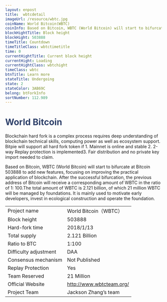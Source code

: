 ```yaml
---
layout: enpost
title:  wbtcdetail
imageUrl: /resource/wbtc.jpg
coinName: World Bitcoin(WBTC)
coinInfo: Based on Bitcoin, WBTC (World Bitcoin) will start to bifurcate at Bitcoin 503888 to add new features, focusing on improving the practical application of blockchain.
blockHightTitle: Block height
blockHight: 503888
timeTitle: Countdown
timeTitleClass: wbtctimetitle
time: 0
currentHightTitle: Current block height
currentHight: Loading
currentHightClass: wbtchight
timeClass: wbtc
btnTitle: Learn more
stateTitle: Undergoing
state: 2
stateColor: 3AB69C
belong: btForkInfo
sortNumber: 112.989
---
```

<h1 style="color: #2F416A">World Bitcoin</h1>
<p class="summarytxt">Blockchain hard fork is a complex process requires deep understanding of blockchain technical skills, computing power as well as ecosystem support. Bitpie will support all hard fork token if 1. Mainnet is online and stable 2. 2-way Replay protection is implemented3. Fair distribution and no private key import needed to claim.
</p>
<p>Based on Bitcoin, WBTC (World Bitcoin) will start to bifurcate at Bitcoin 503888 to add new features, focusing on improving the practical application of blockchain. After the successful bifurcation, the previous address of Bitcoin will receive a corresponding amount of WBTC in the ratio of 1: 100.The total amount of WBTC is 2.121 billion, of which 21 million WBTC will be managed by foundations. It is mainly used to motivate early developers, invest in ecological construction and operate the foundation.
</p>
<table class="center">
  <tbody>
    <tr>
        <td class="tablehalf">Project name</td>
        <td class="tablehalf">World Bitcoin（WBTC）</td>
    </tr>
    <tr>
        <td>Block height</td>
        <td>503888</td>
    </tr>
    <tr>
        <td>Hard-fork time</td>
        <td>2018/1/13</td>
    </tr>
    <tr>
        <td>Total supply</td>
        <td>2.121 Billion</td>
    </tr>
    <tr>
        <td>Ratio to BTC</td>
        <td>1:100</td>
    </tr>
    <tr>
        <td>Difficulty adjustment</td>
        <td>DAA</td>
    </tr>
    <tr>
        <td>Consensus mechanism</td>
        <td>Not Published</td>
    </tr>
    <tr>
        <td>Replay Protection</td>
        <td>Yes</td>
    </tr>
    <tr>
        <td>Team Reserved</td>
        <td>21 Million</td>
    </tr>
    <tr>
        <td>Official Website</td>
        <td><a href="http://www.wbtcteam.org/" target="_blank">http://www.wbtcteam.org/</a></td>
    </tr>
    <tr>
        <td>Project Team</td>
        <td>Jackson Zhang’s team</td>
    </tr>
  </tbody>
</table>